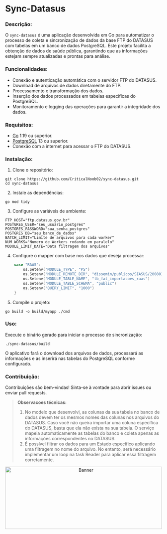 # Sync-Datasus

### Descrição:

O `sync-datasus` é uma aplicação desenvolvida em Go para automatizar o processo de coleta e sincronização de dados da base FTP do DATASUS com tabelas em um banco de dados PostgreSQL. Este projeto facilita a obtenção de dados de saúde pública, garantindo que as informações estejam sempre atualizadas e prontas para análise.

### Funcionalidades:

* Conexão e autenticação automática com o servidor FTP do DATASUS.
* Download de arquivos de dados diretamente do FTP.
* Processamento e transformação dos dados.
* Inserção dos dados processados em tabelas específicas do PostgreSQL.
* Monitoramento e logging das operações para garantir a integridade dos dados.

### Requisitos:

* [Go](https://golang.org/) 1.19 ou superior.
* [PostgreSQL](https://www.postgresql.org/) 13 ou superior.
* Conexão com a internet para acessar o FTP do DATASUS.

### Instalação:

1. Clone o repositório:

```shell
git clone https://github.com/CriticalNoob02/sync-datasus.git
cd sync-datasus
```

2. Instale as dependências:

```shell
go mod tidy
```

3. Configure as variáveis de ambiente:

```shell
FTP_HOST="ftp.datasus.gov.br"
POSTGRES_USER="seu_usuario_postgres"
POSTGRES_PASSWORD="sua_senha_postgres"
POSTGRES_DB="seu_banco_de_dados"
BATCH_LIMIT="Limite de arquivos para cada worker"
NUM_WORKS="Numero de Workers rodando em paralelo"
MODULE_LIMIT_DATE="Data filtragem dos arquivos"
```

4. Configure o mapper com base nos dados que deseja processar:

```go
	case "RAAS":
		os.Setenv("MODULE_TYPE", "PS")
		os.Setenv("MODULE_REMOTE_DIR", "dissemin/publicos/SIASUS/200801_/Dados")
		os.Setenv("MODULE_TABLE_NAME", "tb_fat_importacoes_raas")
		os.Setenv("MODULE_TABLE_SCHEMA", "public")
		os.Setenv("QUERY_LIMIT", "1000")
	}
```

5. Compile o projeto:

```shell
go build -o build/myapp ./cmd
```

### Uso:

Execute o binário gerado para iniciar o processo de sincronização:

`./sync-datasus/build`

O aplicativo fará o download dos arquivos de dados, processará as informações e as inserirá nas tabelas do PostgreSQL conforme configurado.

### Contribuição:

Contribuições são bem-vindas! Sinta-se à vontade para abrir issues ou enviar pull requests.


> **Observacoes técnicas:**
>
> 1. No modelo que desenvolvi, as colunas da sua tabela no banco de dados devem ter os mesmos nomes das colunas nos arquivos do DATASUS. Caso você não queira importar uma coluna específica do DATASUS, basta que ela não exista na sua tabela. O serviço mapeia automaticamente as tabelas do banco e coleta apenas as informações correspondentes no DATASUS.
> 2. É possível filtrar os dados para um Estado específico aplicando uma filtragem no nome do arquivo. No entanto, será necessário implementar um loop na task Reader para aplicar essa filtragem corretamente.




<p align="center">
  <a>
    <img src="https://images2.alphacoders.com/133/1335141.png" width="100%" height="200" alt="Banner">
  </a>
<p/>

